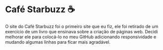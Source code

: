# Café Starbuzz ☕
O site do Café Starbuzz foi o primeiro site que eu fiz, ele foi retirado de um exercício de um livro que ensinava sobre a criação de páginas web. Decidi melhorar ele para colocá-lo no meu GitHub adicionando responsividade e mudando algumas linhas para ficar mais agradável.